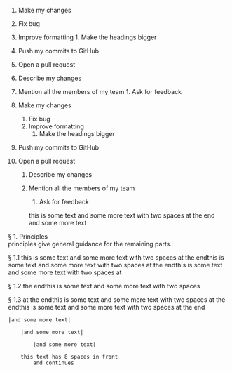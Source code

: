 

1. Make my changes
  1. Fix bug
  1. Improve formatting
    1. Make the headings bigger
1. Push my commits to GitHub
1. Open a pull request
  1. Describe my changes
  1. Mention all the members of my team
    1. Ask for feedback

1. Make my changes
	1. Fix bug
	1. Improve formatting
		1. Make the headings bigger
1. Push my commits to GitHub
1. Open a pull request
	1. Describe my changes
	1. Mention all the members of my team
		1. Ask for feedback

    
    
		this is some text
		and some more text with two spaces at the end  
		and some more text
		
		
§ 1. Principles  
principles give general guidance for the remaining parts.

  § 1.1 this is some text and some more text with two spaces at the endthis is some text and some more text with two spaces at the endthis is some text and some more text with two spaces at
	
  § 1.2 the endthis is some text and some more text with two spaces
	
  § 1.3 at the endthis is some text and some more text with two spaces at the endthis is some text and some more text with two spaces at the end  
	
	
	|and some more text|  
	
		|and some more text|  
		
			|and some more text|

        this text has 8 spaces in front  
			and continues
